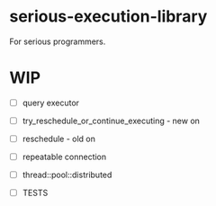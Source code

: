 # serious-execution-library
For serious programmers.

# WIP

- [ ] query executor
- [ ] try_reschedule_or_continue_executing - new on
- [ ] reschedule - old on
- [ ] repeatable connection
- [ ] thread::pool::distributed
- [ ] TESTS

